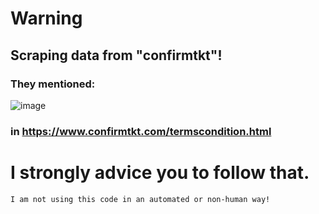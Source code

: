 # Warning
## Scraping data from "confirmtkt"!
### **They mentioned:**
![image](https://github.com/S4tyendra/railway-api/assets/118092154/ebfa67a3-b743-4606-98fc-8a4f90447dc2)
### **in https://www.confirmtkt.com/termscondition.html**

# I strongly advice you to follow that.

`I am not using this code in an automated or non-human way!`


